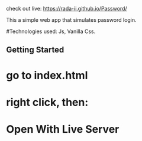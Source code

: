 check out live:
https://rada-ii.github.io/Password/

This a simple web app that simulates password login.

#Technologies used: Js, Vanilla Css.

## Getting Started
# go to index.html
# right click, then:
# Open With Live Server




